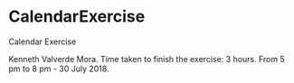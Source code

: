 # CalendarExercise
Calendar Exercise

Kenneth Valverde Mora.
Time taken to finish the exercise: 3 hours.
From 5 pm to 8 pm - 30 July 2018.
